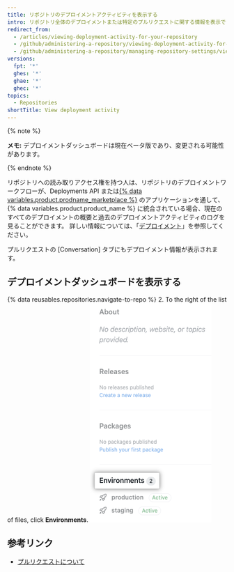 ```yaml
---
title: リポジトリのデプロイメントアクティビティを表示する
intro: リポジトリ全体のデプロイメントまたは特定のプルリクエストに関する情報を表示できます。
redirect_from:
  - /articles/viewing-deployment-activity-for-your-repository
  - /github/administering-a-repository/viewing-deployment-activity-for-your-repository
  - /github/administering-a-repository/managing-repository-settings/viewing-deployment-activity-for-your-repository
versions:
  fpt: '*'
  ghes: '*'
  ghae: '*'
  ghec: '*'
topics:
  - Repositories
shortTitle: View deployment activity
---
```


{% note %}

**メモ:** デプロイメントダッシュボードは現在ベータ版であり、変更される可能性があります。

{% endnote %}

リポジトリへの読み取りアクセス権を持つ人は、リポジトリのデプロイメントワークフローが、Deployments API または[{% data variables.product.prodname_marketplace %}](https://github.com/marketplace/category/deployment) のアプリケーションを通して、{% data variables.product.product_name %} に統合されている場合、現在のすべてのデプロイメントの概要と過去のデプロイメントアクティビティのログを見ることができます。 詳しい情報については、「[デプロイメント](/rest/reference/repos#deployments)」を参照してください。

プルリクエストの [Conversation] タブにもデプロイメント情報が表示されます。

## デプロイメントダッシュボードを表示する

{% data reusables.repositories.navigate-to-repo %}
2. To the right of the list of files, click **Environments**. ![Environments on the right of the repository page](/assets/images/help/repository/environments.png)

## 参考リンク
 - [プルリクエストについて](/pull-requests/collaborating-with-pull-requests/proposing-changes-to-your-work-with-pull-requests/about-pull-requests)
